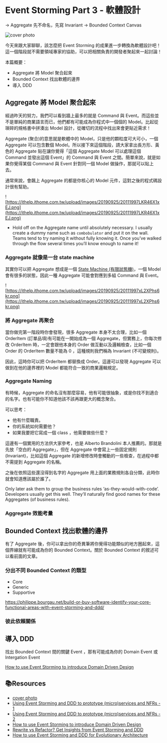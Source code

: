 # Event Storming Part 3 - 軟體設計

-> Aggregate 先不命名，先寫 Invariant
-> Bounded Context Canvas

![cover photo](https://images.unsplash.com/photo-1483058712412-4245e9b90334?ixlib=rb-1.2.1&ixid=eyJhcHBfaWQiOjEyMDd9&auto=format&fit=crop&w=1350&q=80)

今天來跟大家聊聊，該怎麼把 Event Storming 的成果進一步轉換為軟體設計吧！
這一個階段就不需要領域專家的協助，可以把相關負責的開發者聚起來一起討論！

本篇概要：

- Aggregate 將 Model 聚合起來
- Bounded Context 找出軟體的邊界
- 導入 DDD

## Aggregate 將 Model 聚合起來

經過昨天的努力，我們可以看到牆上最多的就是 Command 與 Event。而這些並不是單純的商業語言而已，他們都有可能成為你程式中一個個的 Model。比起從瑣碎的規格書中拼湊出 Model 設計，從確切的流程中找出來會更貼近需求！

Aggregate (聚合)的意思就是軟體中的 Model，只是他的顆粒度可大可小，一個 Aggregate 可以包含數個 Model。所以接下來這個階段，請大家拿出長方形、黃色的 Aggregate 貼在讓你覺得「這個 Aggregate Model 可以處理這個 Command 並發出這個 Event」的 Command 與 Event 之間。簡單來說，就是如果你覺得某個 Command 與 Event 針對同一個 Model 做操作，那就可以貼上去。

通常來說，會飆上 Aggregate 的都是你核心的 Model 元件，這對之後的程式碼設計很有幫助。

![https://ithelp.ithome.com.tw/upload/images/20190925/20111997LKR46X1xEJ.png](https://ithelp.ithome.com.tw/upload/images/20190925/20111997LKR46X1xEJ.png)

- Hold off on the Aggregate name until absolutely necessary. I usually create a dummy name such as `combobulator` and put it on the wall. Teams tend to try naming it without fully knowing it. Once you’ve walked through the flow several times you’ll know enough to name it!

### Aggregate 就像是一台 state machine

其實你可以把 Aggregate 想成是一個 [State Machine (有限狀態機)](https://zh.wikipedia.org/wiki/有限状态机)，一個 Model 會有很多的狀態，因此一種 Aggregate 可能會對應到多組 Command 與 Event。

![https://ithelp.ithome.com.tw/upload/images/20190925/20111997xL2XPhs6kr.png](https://ithelp.ithome.com.tw/upload/images/20190925/20111997xL2XPhs6kr.png)

### 將 Aggregate 再聚合

當你做完第一階段時你會發現，很多 Aggregate 本身不太合理，比如一個 OrderItem (訂單品項)有可能在一開始成為一個 Aggregate，但實務上，你每次修改 OrderItem 時，一定會跟他本身的 Order 做互動以及邏輯檢查，比如一個 Order 的 OrderItem 數量不能為 0 ，這種規則我們稱為 Invariant (不可變規則)。

因此，這時你可以把 OrderItem 都替換成 Order。這邊可以發現 Aggregate 可以做到在他的邊界裡的 Model 都能符合一致的商業邏輯規定。

### Aggregate Naming

有時候，Aggregate 的命名沒有那麼容易，他有可能很抽象，或是你找不到適合的名字。也有可能你不知道他該不該再跟更大的概念聚合。

可以思考：

- 他有什麼職責。
- 你的系統如何需要他？
- 如果我要把它寫成一個 class ，他需要做些什麼？

這邊有一個實用的方法供大家參考，也是 Alberto Brandolini 本人推薦的。那就是先放「空白的 Aggregate」，但在 Aggregate 中會寫上一些固定規則 (Invariant)，比如這個 Aggregate 的新增修改時會觸動的一些檢查，在過程中都不需提到 Aggregate 的名稱。

之後在依照這些還沒得到名字的 Aggregate 用上面的業務規則各自分類，此時你就會知道應該屬於誰了。

Only later ask them to group the business rules ‘as-they-would-with-code’. Developers usually get this well. They’ll naturally find good names for these Aggregates (of business rules).

### Aggregate 效能考量

## Bounded Context 找出軟體的邊界

有了 Aggregate 後，你可以拿出你的奇異筆將你覺得功能類似的地方圈起來，這個界線就有可能成為你的 Bounded Context。關於 Bounded Context 的敘述可以看前面的文章。

### 分出不同 Bounded Context 的類型

- Core
- Generic
- Supportive

https://philippe.bourgau.net/build-or-buy-software-identify-your-core-functional-areas-with-event-storming-and-ddd/

### 彼此依賴關係

## 導入 DDD

找出 Bounded Context 間的關鍵 Event ，那有可能成為你的 Domain Event 或 Intergation Event

[How to use Event Storming to introduce Domain Driven Design](https://philippe.bourgau.net/how-to-use-event-storming-to-introduce-domain-driven-design/)

## 📚Resources

- [cover photo](https://unsplash.com/photos/KE0nC8-58MQ)
- [Using Event Storming and DDD to prototype (micro)services and NFRs - 1](https://philippe.bourgau.net/using-event-storming-and-ddd-to-prototype-microservices-and-nfrs-1/)
- [Using Event Storming and DDD to prototype (micro)services and NFRs - 2](https://philippe.bourgau.net/using-event-storming-and-ddd-to-prototype-microservices-and-nfrs-2/)
- [How to use Event Storming to introduce Domain Driven Design](https://philippe.bourgau.net/how-to-use-event-storming-to-introduce-domain-driven-design/)
- [Rewrite vs Refactor? Get Insights from Event Storming and DDD](https://philippe.bourgau.net/rewrite-vs-refactor-get-insights-from-event-storming-and-ddd/)
- [How to use Event Storming and DDD for Evolutionary Architecture](https://philippe.bourgau.net/how-to-use-event-storming-and-ddd-for-evolutionary-architecture/)
